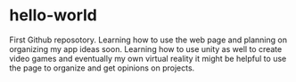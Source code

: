 # hello-world
First Github reposotory. Learning how to use the web page and planning on organizing my app ideas soon. Learning how to use unity as well to create video games and eventually my own virtual reality it might be helpful to use the page to organize and get opinions on projects.
